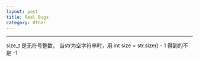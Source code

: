 ```yaml
---
layout: post
title: Real Bugs
category: Other
---
```



--------------------
size_t 是无符号整数， 当str为空字符串时，用 int size = str.size() - 1 得到的不是 -1
